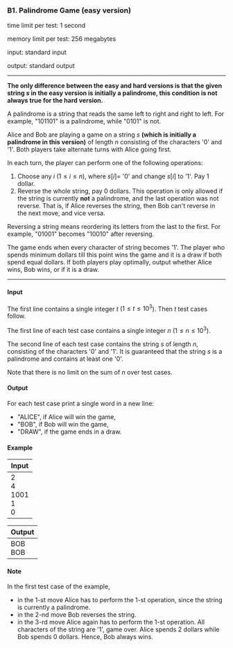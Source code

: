 


### B1. Palindrome Game (easy version)


time limit per test: 1 second

memory limit per test: 256 megabytes

input: standard input

output: standard output

------



**The only difference between the easy and hard versions is that the given string $s$ in the easy version is initially a palindrome, this condition is not always true for the hard version.**

A palindrome is a string that reads the same left to right and right to left. For example, "101101" is a palindrome, while "0101" is not.

Alice and Bob are playing a game on a string $s$ **(which is initially a palindrome in this version)** of length $n$ consisting of the characters '0' and '1'. Both players take alternate turns with Alice going first.

In each turn, the player can perform one of the following operations: 


1.  Choose any $i$ ($1 \le i \le n$), where $s[i] =$ '0' and change $s[i]$ to '1'. Pay 1 dollar. 
2.  Reverse the whole string, pay 0 dollars. This operation is only allowed if the string is currently **not** a palindrome, and the last operation was not reverse. That is, if Alice reverses the string, then Bob can't reverse in the next move, and vice versa. 

Reversing a string means reordering its letters from the last to the first. For example, "01001" becomes "10010" after reversing.

The game ends when every character of string becomes '1'. The player who spends minimum dollars till this point wins the game and it is a draw if both spend equal dollars. If both players play optimally, output whether Alice wins, Bob wins, or if it is a draw.

------


#### Input


The first line contains a single integer $t$ ($1 \le t \le 10^3$). Then $t$ test cases follow.

The first line of each test case contains a single integer $n$ ($1 \le n \le 10^3$).

The second line of each test case contains the string $s$ of length $n$, consisting of the characters '0' and '1'. It is guaranteed that the string $s$ is a palindrome and contains at least one '0'. 

Note that there is no limit on the sum of $n$ over test cases.


#### Output


For each test case print a single word in a new line: 


-  "ALICE", if Alice will win the game, 
-  "BOB", if Bob will win the game, 
-  "DRAW", if the game ends in a draw. 


#### Example



| Input |
| ---- |
| 2<br />4<br />1001<br />1<br />0 |

| Output |
| ---- |
| BOB<br />BOB |


#### Note


In the first test case of the example, 


-  in the $1$-st move Alice has to perform the $1$-st operation, since the string is currently a palindrome. 
-  in the $2$-nd move Bob reverses the string. 
-  in the $3$-rd move Alice again has to perform the $1$-st operation. All characters of the string are '1', game over.  Alice spends $2$ dollars while Bob spends $0$ dollars. Hence, Bob always wins.